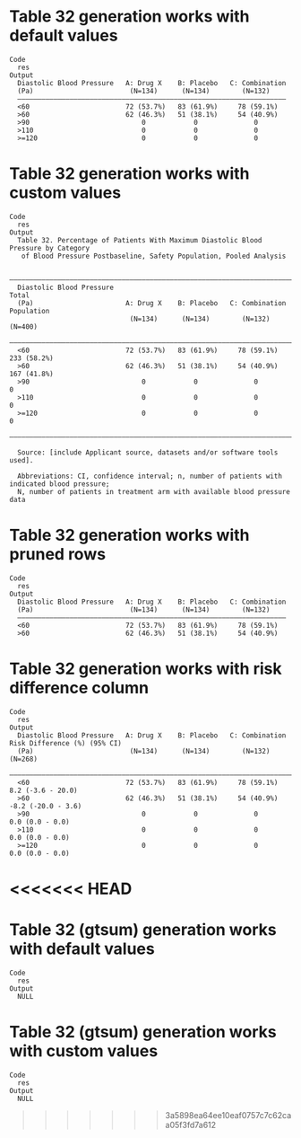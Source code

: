# Table 32 generation works with default values

    Code
      res
    Output
      Diastolic Blood Pressure   A: Drug X    B: Placebo   C: Combination
      (Pa)                        (N=134)      (N=134)        (N=132)    
      ———————————————————————————————————————————————————————————————————
      <60                        72 (53.7%)   83 (61.9%)     78 (59.1%)  
      >60                        62 (46.3%)   51 (38.1%)     54 (40.9%)  
      >90                            0            0              0       
      >110                           0            0              0       
      >=120                          0            0              0       

# Table 32 generation works with custom values

    Code
      res
    Output
      Table 32. Percentage of Patients With Maximum Diastolic Blood Pressure by Category
       of Blood Pressure Postbaseline, Safety Population, Pooled Analysis
      
      —————————————————————————————————————————————————————————————————————————————————
      Diastolic Blood Pressure                                                 Total   
      (Pa)                       A: Drug X    B: Placebo   C: Combination   Population 
                                  (N=134)      (N=134)        (N=132)         (N=400)  
      —————————————————————————————————————————————————————————————————————————————————
      <60                        72 (53.7%)   83 (61.9%)     78 (59.1%)     233 (58.2%)
      >60                        62 (46.3%)   51 (38.1%)     54 (40.9%)     167 (41.8%)
      >90                            0            0              0               0     
      >110                           0            0              0               0     
      >=120                          0            0              0               0     
      —————————————————————————————————————————————————————————————————————————————————
      
      Source: [include Applicant source, datasets and/or software tools used].
      
      Abbreviations: CI, confidence interval; n, number of patients with indicated blood pressure;
      N, number of patients in treatment arm with available blood pressure data

# Table 32 generation works with pruned rows

    Code
      res
    Output
      Diastolic Blood Pressure   A: Drug X    B: Placebo   C: Combination
      (Pa)                        (N=134)      (N=134)        (N=132)    
      ———————————————————————————————————————————————————————————————————
      <60                        72 (53.7%)   83 (61.9%)     78 (59.1%)  
      >60                        62 (46.3%)   51 (38.1%)     54 (40.9%)  

# Table 32 generation works with risk difference column

    Code
      res
    Output
      Diastolic Blood Pressure   A: Drug X    B: Placebo   C: Combination   Risk Difference (%) (95% CI)
      (Pa)                        (N=134)      (N=134)        (N=132)                 (N=268)           
      ——————————————————————————————————————————————————————————————————————————————————————————————————
      <60                        72 (53.7%)   83 (61.9%)     78 (59.1%)          8.2 (-3.6 - 20.0)      
      >60                        62 (46.3%)   51 (38.1%)     54 (40.9%)          -8.2 (-20.0 - 3.6)     
      >90                            0            0              0                0.0 (0.0 - 0.0)       
      >110                           0            0              0                0.0 (0.0 - 0.0)       
      >=120                          0            0              0                0.0 (0.0 - 0.0)       
<<<<<<< HEAD
=======

# Table 32 (gtsum) generation works with default values

    Code
      res
    Output
      NULL

# Table 32 (gtsum) generation works with custom values

    Code
      res
    Output
      NULL
>>>>>>> 3a5898ea64ee10eaf0757c7c62caa05f3fd7a612

